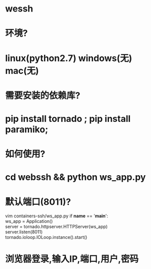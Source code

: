 # wessh
# 环境?
# linux(python2.7) windows(无) mac(无)
# 需要安装的依赖库?
# pip install tornado ; pip install paramiko;
# 如何使用?
# cd webssh && python ws_app.py
# 默认端口(8011)?
  vim containers-ssh/ws_app.py
  if __name__ == '__main__':  
    ws_app = Application()  
    server = tornado.httpserver.HTTPServer(ws_app)  
    server.listen(8011)  
    tornado.ioloop.IOLoop.instance().start() 
# 浏览器登录,输入IP,端口,用户,密码
